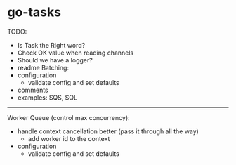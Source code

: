 # go-tasks

TODO:
 - Is Task the Right word?
 - Check OK value when reading channels
 - Should we have a logger?
 - readme
 Batching:
 - configuration
     - validate config and set defaults
 - comments
 - examples: SQS, SQL
 ---------
 Worker Queue (control max concurrency):
 - handle context cancellation better (pass it through all the way)
   - add worker id to the context
 - configuration
     - validate config and set defaults
